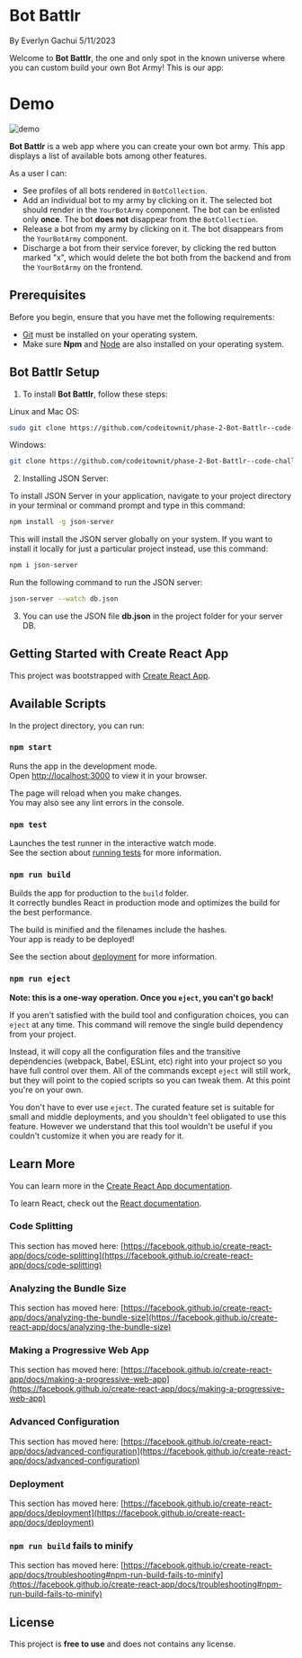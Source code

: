 # Bot Battlr

By Everlyn Gachui 5/11/2023

Welcome to **Bot Battlr**, the one and only spot in the known universe where you
can custom build your own Bot Army! This is our app:

# Demo

![demo](https://curriculum-content.s3.amazonaws.com/phase-2/phase-2-hooks-code-challenge-bot-battlr/checkpoint_demo.gif)

**Bot Battlr** is a web app where you can create your own bot army. This app displays a list of available bots 
among other features.

As a user I can:
- See profiles of all bots rendered in `BotCollection`.
- Add an individual bot to my army by clicking on it. The selected bot should
  render in the `YourBotArmy` component. The bot can be enlisted only **once**.
  The bot **does not** disappear from the `BotCollection`.
- Release a bot from my army by clicking on it. The bot disappears from the
  `YourBotArmy` component.
- Discharge a bot from their service forever, by clicking the red button marked
  "x", which would delete the bot both from the backend and from the
  `YourBotArmy` on the frontend.

## Prerequisites

Before you begin, ensure that you have met the following requirements:


* [Git](https://git-scm.com/downloads "Download Git") must be installed on your operating system.
* Make sure **Npm** and [Node](https://nodejs.org/en/download "Download Node") are also installed on your operating system.

## Bot Battlr Setup

1. To install **Bot Battlr**, follow these steps:

Linux and Mac OS:

```bash
sudo git clone https://github.com/codeitownit/phase-2-Bot-Battlr--code-challenge.git
```

Windows:
```bash
git clone https://github.com/codeitownit/phase-2-Bot-Battlr--code-challenge.git
```

2. Installing JSON Server:

To install JSON Server in your application, navigate to your project directory in your terminal or command prompt and type in this command:
```bash
npm install -g json-server
```
This will install the JSON server globally on your system. If you want to install it locally for just a particular project instead, use this command:
```bash
npm i json-server
```

Run the following command to run the JSON server:
```bash
json-server --watch db.json
```

3. You can use the JSON file **db.json** in the project folder for your server DB.



## Getting Started with Create React App

This project was bootstrapped with [Create React App](https://github.com/facebook/create-react-app).

## Available Scripts

In the project directory, you can run:

### `npm start`

Runs the app in the development mode.\
Open [http://localhost:3000](http://localhost:3000) to view it in your browser.

The page will reload when you make changes.\
You may also see any lint errors in the console.

### `npm test`

Launches the test runner in the interactive watch mode.\
See the section about [running tests](https://facebook.github.io/create-react-app/docs/running-tests) for more information.

### `npm run build`

Builds the app for production to the `build` folder.\
It correctly bundles React in production mode and optimizes the build for the best performance.

The build is minified and the filenames include the hashes.\
Your app is ready to be deployed!

See the section about [deployment](https://facebook.github.io/create-react-app/docs/deployment) for more information.

### `npm run eject`

**Note: this is a one-way operation. Once you `eject`, you can't go back!**

If you aren't satisfied with the build tool and configuration choices, you can `eject` at any time. This command will remove the single build dependency from your project.

Instead, it will copy all the configuration files and the transitive dependencies (webpack, Babel, ESLint, etc) right into your project so you have full control over them. All of the commands except `eject` will still work, but they will point to the copied scripts so you can tweak them. At this point you're on your own.

You don't have to ever use `eject`. The curated feature set is suitable for small and middle deployments, and you shouldn't feel obligated to use this feature. However we understand that this tool wouldn't be useful if you couldn't customize it when you are ready for it.

## Learn More

You can learn more in the [Create React App documentation](https://facebook.github.io/create-react-app/docs/getting-started).

To learn React, check out the [React documentation](https://reactjs.org/).

### Code Splitting

This section has moved here: [https://facebook.github.io/create-react-app/docs/code-splitting](https://facebook.github.io/create-react-app/docs/code-splitting)

### Analyzing the Bundle Size

This section has moved here: [https://facebook.github.io/create-react-app/docs/analyzing-the-bundle-size](https://facebook.github.io/create-react-app/docs/analyzing-the-bundle-size)

### Making a Progressive Web App

This section has moved here: [https://facebook.github.io/create-react-app/docs/making-a-progressive-web-app](https://facebook.github.io/create-react-app/docs/making-a-progressive-web-app)

### Advanced Configuration

This section has moved here: [https://facebook.github.io/create-react-app/docs/advanced-configuration](https://facebook.github.io/create-react-app/docs/advanced-configuration)

### Deployment

This section has moved here: [https://facebook.github.io/create-react-app/docs/deployment](https://facebook.github.io/create-react-app/docs/deployment)

### `npm run build` fails to minify

This section has moved here: [https://facebook.github.io/create-react-app/docs/troubleshooting#npm-run-build-fails-to-minify](https://facebook.github.io/create-react-app/docs/troubleshooting#npm-run-build-fails-to-minify)

## License

This project is **free to use** and does not contains any license.